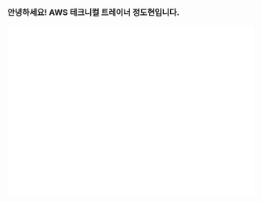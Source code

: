 
### 안녕하세요! AWS 테크니컬 트레이너 정도현입니다.

![](https://github.com/yonsei-app-dev-club/yonsei-app-dev-club-2022/raw/main/github-metrics-serithemage.svg)
